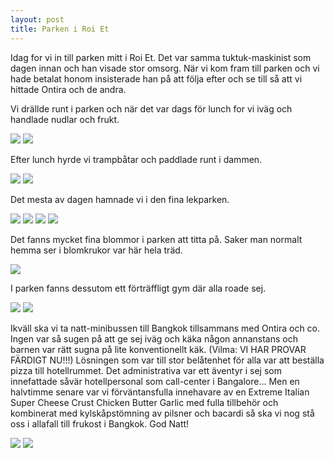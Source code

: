 ```yaml
---
layout: post
title: Parken i Roi Et
---
```


Idag for vi in till parken mitt i Roi Et. Det var samma tuktuk-maskinist som dagen innan och han visade stor omsorg. När vi kom fram till parken och vi hade betalat honom insisterade han på att följa efter och se till så att vi hittade Ontira och de andra.

Vi drällde runt i parken och när det var dags för lunch for vi iväg och handlade nudlar och frukt.

<a href="/images/2012-02-21/IMG_3100.JPG"><img src="/images/2012-02-21/thumbnails/IMG_3100.JPG" /></a>
<a href="/images/2012-02-21/IMG_3115.JPG"><img src="/images/2012-02-21/thumbnails/IMG_3115.JPG" /></a>

Efter lunch hyrde vi trampbåtar och paddlade runt i dammen.

<a href="/images/2012-02-21/IMG_3138.JPG"><img src="/images/2012-02-21/thumbnails/IMG_3138.JPG" /></a>
<a href="/images/2012-02-21/IMG_3146.JPG"><img src="/images/2012-02-21/thumbnails/IMG_3146.JPG" /></a>

Det mesta av dagen hamnade vi i den fina lekparken.

<a href="/images/2012-02-21/IMG_3149.JPG"><img src="/images/2012-02-21/thumbnails/IMG_3149.JPG" /></a>
<a href="/images/2012-02-21/IMG_3167.JPG"><img src="/images/2012-02-21/thumbnails/IMG_3167.JPG" /></a>
<a href="/images/2012-02-21/IMG_3177.JPG"><img src="/images/2012-02-21/thumbnails/IMG_3177.JPG" /></a>
<a href="/images/2012-02-21/IMG_3188.JPG"><img src="/images/2012-02-21/thumbnails/IMG_3188.JPG" /></a>

Det fanns mycket fina blommor i parken att titta på. Saker man normalt hemma ser i blomkrukor var här hela träd.

<a href="/images/2012-02-21/IMG_3192.JPG"><img src="/images/2012-02-21/thumbnails/IMG_3192.JPG" /></a>

I parken fanns dessutom ett förträffligt gym där alla roade sej.

<a href="/images/2012-02-21/IMG_3199.JPG"><img src="/images/2012-02-21/thumbnails/IMG_3199.JPG" /></a>
<a href="/images/2012-02-21/IMG_3201.JPG"><img src="/images/2012-02-21/thumbnails/IMG_3201.JPG" /></a>

Ikväll ska vi ta natt-minibussen till Bangkok tillsammans med Ontira och co. Ingen var så sugen på att ge sej iväg och käka någon annanstans och barnen var rätt sugna på lite konventionellt käk. (Vilma: VI HAR PROVAR FÄRDIGT NU!!!) Lösningen som var till stor belåtenhet för alla var att beställa pizza till hotellrummet. Det administrativa var ett äventyr i sej som innefattade såvär hotellpersonal som call-center i Bangalore... Men en halvtimme senare var vi förväntansfulla innehavare av en Extreme Italian Super Cheese Crust Chicken Butter Garlic med fulla tillbehör och kombinerat med kylskåpstömning av pilsner och bacardi så ska vi nog stå oss i allafall till frukost i Bangkok. God Natt!

<a href="/images/2012-02-21/IMG_3206.JPG"><img src="/images/2012-02-21/thumbnails/IMG_3206.JPG" /></a>
<a href="/images/2012-02-21/IMG_3207.JPG"><img src="/images/2012-02-21/thumbnails/IMG_3207.JPG" /></a>


